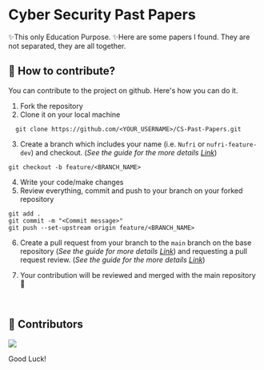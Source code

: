 # Cyber Security Past Papers 
                              
✨This only Education Purpose.
✨Here are some papers I found. They are not separated, they are all together. 

## 🤝 How to contribute?

You can contribute to the project on github. Here's how you can do it.

1. Fork the repository
2. Clone it on your local machine
  ```
    git clone https://github.com/<YOUR_USERNAME>/CS-Past-Papers.git
  ```
3. Create a branch which includes your name (i.e. `Nufri` or `nufri-feature-dev`) and checkout. (_See the guide for the more details [Link](https://www.atlassian.com/git/tutorials/comparing-workflows/feature-branch-workflow)_)
  ```
  git checkout -b feature/<BRANCH_NAME>
  ```
4. Write your code/make changes
5. Review everything, commit and push to your branch on your forked repository
  ```
  git add .
  git commit -m "<Commit message>"
  git push --set-upstream origin feature/<BRANCH_NAME>

```
6. Create a pull request from your branch to the `main` branch on the base repository 
   (_See the guide for more
   details [Link](https://docs.github.com/en/free-pro-team@latest/github/collaborating-with-issues-and-pull-requests/creating-a-pull-request)_) and requesting a pull request review. (_See the guide for the more details [Link](https://docs.github.com/en/pull-requests/collaborating-with-pull-requests/proposing-changes-to-your-work-with-pull-requests/requesting-a-pull-request-review)_)

   
7.  Your contribution will be reviewed and merged with the main repository 🙌
</br>

## 🌱 Contributors </br>

<a href="https://github.com/Dhanuka99/CS-Past-Papers/graphs/contributors">
  <img src="https://contrib.rocks/image?repo=Dhanuka99/CS-Past-Papers.git" />
</a>
</br>

Good Luck!
